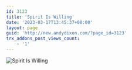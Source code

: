 ```yaml
---
id: 3123
title: 'Spirit Is Willing'
date: '2023-03-17T13:45:37+00:00'
layout: page
guid: 'http://new.andydixon.com/?page_id=3123'
trx_addons_post_views_count:
    - '1'
---
```


![Spirit Is Willing](https://i0.wp.com/assets.g8x2.ldn.idrivee2-23.com/posters/Spirit%20Is%20Willing%2001.jpg?w=1200&ssl=1 "Spirit Is Willing")